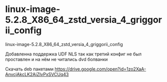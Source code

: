 # linux-image-5.2.8_X86_64_zstd_versia_4_griggorii_config
linux-image-5.2.8_X86_64_zstd_versia_4_griggorii_config

Добавленна поддержка UDF NLS так как третий конфиг не был проставлен и на нём не читались dvd болванки

Скачать deb пакетами https://drive.google.com/open?id=1zo2XaA-AnvcjAkcLK2AiZIvPxSVCUq43
